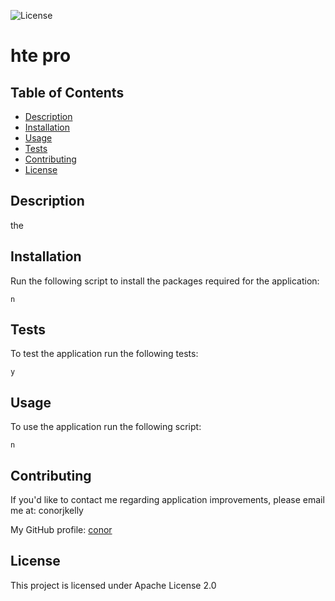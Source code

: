 ![License](https://img.shields.io/badge/License-Apache%202.0-blue.svg)
# hte pro
## Table of Contents

- [Description](#description)
- [Installation](#installation)
- [Usage](#usage)
- [Tests](#tests)
- [Contributing](#contributing)
- [License](#license)

## Description
  
  the
## Installation
  
  Run the following script to install the packages required for the application:
  
  ```
  n
  ```
## Tests
  
  To test the application run the following tests:
  
  ```
  y
  ```
## Usage
  
  To use the application run the following script:
  
  ```
  n
  ```
## Contributing
  If you'd like to contact me regarding application improvements, please email me at: conorjkelly
  
  My GitHub profile: [conor](https://github.com/conor)
## License
  This project is licensed under Apache License 2.0
  